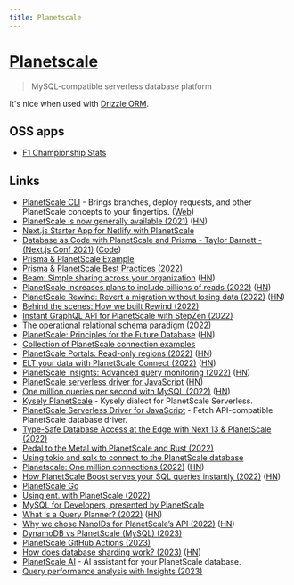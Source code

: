 ```yaml
---
title: Planetscale
---
```


# [Planetscale](https://planetscale.com/)

> MySQL-compatible serverless database platform

It's nice when used with [Drizzle ORM](https://github.com/drizzle-team/drizzle-orm).

## OSS apps

- [F1 Championship Stats](https://github.com/planetscale/f1-championship-stats)

## Links

- [PlanetScale CLI](https://github.com/planetscale/cli) - Brings branches, deploy requests, and other PlanetScale concepts to your fingertips. ([Web](https://planetscale.com/cli))
- [PlanetScale is now generally available (2021)](https://planetscale.com/blog/ga) ([HN](https://news.ycombinator.com/item?id=29240829))
- [Next.js Starter App for Netlify with PlanetScale](https://github.com/jamesqquick/nextjs-planetscale-starter-2)
- [Database as Code with PlanetScale and Prisma - Taylor Barnett - (Next.js Conf 2021)](https://www.youtube.com/watch?v=5JpKZfPx-1k) ([Code](https://github.com/planetscale/nextjs-conf-2021))
- [Prisma & PlanetScale Example](https://github.com/2color/prisma-planetscale)
- [Prisma & PlanetScale Best Practices (2022)](https://www.youtube.com/watch?v=iaHt5_hg44c)
- [Beam: Simple sharing across your organization](https://planetscale.com/blog/introducing-beam) ([HN](https://news.ycombinator.com/item?id=30446038))
- [PlanetScale increases plans to include billions of reads (2022)](https://planetscale.com/blog/increasing-planetscale-plan-limits-to-include-billions-of-reads) ([HN](https://news.ycombinator.com/item?id=30457960))
- [PlanetScale Rewind: Revert a migration without losing data (2022)](https://planetscale.com/blog/its-fine-rewind-revert-a-migration-without-losing-data) ([HN](https://news.ycombinator.com/item?id=30788768))
- [Behind the scenes: How we built Rewind (2022)](https://planetscale.com/blog/behind-the-scenes-how-we-built-rewind)
- [Instant GraphQL API for PlanetScale with StepZen (2022)](https://stepzen.com/blog/instant-graphql-api-planetscale-stepzen)
- [The operational relational schema paradigm (2022)](https://planetscale.com/blog/the-operational-relational-schema-paradigm)
- [PlanetScale: Principles for the Future Database](https://principles.planetscale.com/) ([HN](https://news.ycombinator.com/item?id=31481175))
- [Collection of PlanetScale connection examples](https://github.com/planetscale/connection-examples)
- [PlanetScale Portals: Read-only regions (2022)](https://planetscale.com/blog/introducing-planetscale-portals-read-only-regions) ([HN](https://news.ycombinator.com/item?id=31493881))
- [ELT your data with PlanetScale Connect (2022)](https://planetscale.com/blog/extract-load-and-transform-your-data-with-planetscale-connect) ([HN](https://news.ycombinator.com/item?id=31507819))
- [PlanetScale Insights: Advanced query monitoring (2022)](https://planetscale.com/blog/introducing-planetscale-insights-advanced-query-monitoring) ([HN](https://news.ycombinator.com/item?id=31519197))
- [PlanetScale serverless driver for JavaScript](https://planetscale.com/blog/introducing-the-planetscale-serverless-driver-for-javascript) ([HN](https://news.ycombinator.com/item?id=32511577))
- [One million queries per second with MySQL (2022)](https://planetscale.com/blog/one-million-queries-per-second-with-mysql) ([HN](https://news.ycombinator.com/item?id=32680957))
- [Kysely PlanetScale](https://github.com/depot/kysely-planetscale) - Kysely dialect for PlanetScale Serverless.
- [PlanetScale Serverless Driver for JavaScript](https://github.com/planetscale/database-js) - Fetch API-compatible PlanetScale database driver.
- [Type-Safe Database Access at the Edge with Next 13 & PlanetScale (2022)](https://davidparks.dev/blog/type-safe-database-access-at-the-edge-with-next-and-planetscale/)
- [Pedal to the Metal with PlanetScale and Rust (2022)](https://bend.green/blog/pedal-to-the-metal-with-planetscale-and-rust)
- [Using tokio and sqlx to connect to the PlanetScale database](https://www.rustadventure.dev/uploading-pokemon-data-from-a-csv-into-a-planetscale-sql-database/using-tokio-and-sqlx-to-connect-to-the-planetscale-database)
- [Planetscale: One million connections (2022)](https://planetscale.com/blog/one-million-connections) ([HN](https://news.ycombinator.com/item?id=33423102))
- [How PlanetScale Boost serves your SQL queries instantly (2022)](https://planetscale.com/blog/introducing-planetscale-boost) ([HN](https://news.ycombinator.com/item?id=33610996))
- [PlanetScale Go](https://github.com/planetscale/planetscale-go)
- [Using ent. with PlanetScale (2022)](https://nitric.io/blog/ent-planetscale)
- [MySQL for Developers, presented by PlanetScale](https://planetscale.com/mysql-for-developers)
- [What Is a Query Planner? (2022)](https://planetscale.com/blog/what-is-a-query-planner) ([HN](https://news.ycombinator.com/item?id=34003797))
- [Why we chose NanoIDs for PlanetScale’s API (2022)](https://planetscale.com/blog/why-we-chose-nanoids-for-planetscales-api) ([HN](https://news.ycombinator.com/item?id=34172989))
- [DynamoDB vs PlanetScale (MySQL) (2023)](https://www.youtube.com/watch?v=sqLP4P_Lcc4)
- [PlanetScale GitHub Actions (2023)](https://planetscale.com/blog/announcing-the-planetscale-github-actions)
- [How does database sharding work? (2023)](https://planetscale.com/blog/how-does-database-sharding-work) ([HN](https://news.ycombinator.com/item?id=35476518))
- [PlanetScale AI](https://github.com/sgammon/planetscale-ai) - AI assistant for your PlanetScale database.
- [Query performance analysis with Insights (2023)](https://planetscale.com/blog/query-performance-analysis-with-insights)
